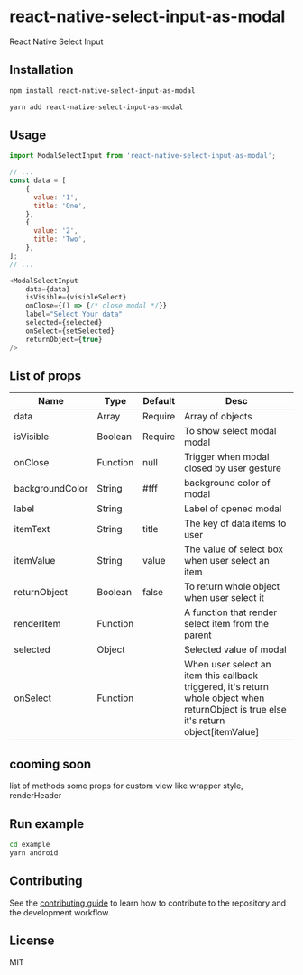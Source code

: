 # react-native-select-input-as-modal

React Native Select Input

## Installation

```sh
npm install react-native-select-input-as-modal
```

```sh
yarn add react-native-select-input-as-modal
```

## Usage

```js
import ModalSelectInput from 'react-native-select-input-as-modal';

// ...
const data = [
    {
      value: '1',
      title: 'One',
    },
    {
      value: '2',
      title: 'Two',
    },
];
// ...

<ModalSelectInput
    data={data}
    isVisible={visibleSelect}
    onClose={() => {/* close modal */}}
    label="Select Your data"
    selected={selected}
    onSelect={setSelected}
    returnObject={true}
/>
```

## List of props


|Name   | Type  |Default   |Desc   |
| ------------ | ------------ | ------------ | ------------ |
| data  | Array   |Require| Array of objects   |
| isVisible  | Boolean |Require  | To show select modal modal   |
|onClose   | Function  | null|Trigger when modal closed by user gesture    |
| backgroundColor  | String   | #fff   | background color of modal
|label   | String    |     | Label of opened modal
|itemText   | String   | title   | The key of data items to user
| itemValue  | String    | value    | The value of select box when user select an item
|returnObject   | Boolean    | false    | To return whole object when user select it
| renderItem  | Function  |    | A function that render select item from the parent
|selected|Object||Selected value of modal
|onSelect|Function|| When user select an item this callback triggered, it's return whole object when returnObject is true else it's return object[itemValue]

## cooming soon
list of methods
some props for custom view like wrapper style, renderHeader

## Run example
```sh
cd example
yarn android
```

## Contributing

See the [contributing guide](CONTRIBUTING.md) to learn how to contribute to the repository and the development workflow.

## License

MIT
